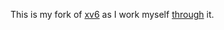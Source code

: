 This is my fork of [xv6](http://pdos.csail.mit.edu/6.828/2014/xv6.html) as I work myself
[through](http://pdos.csail.mit.edu/6.828/2014/schedule.html) it.
